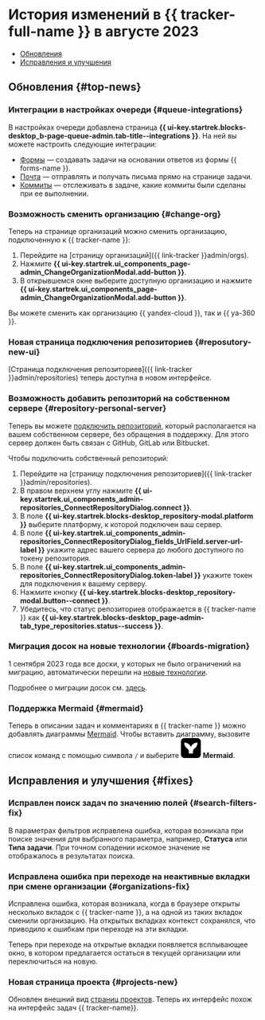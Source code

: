# История изменений в {{ tracker-full-name }} в августе 2023

* [Обновления](#top-news)
* [Исправления и улучшения](#fixes)

## Обновления {#top-news}

### Интеграции в настройках очереди {#queue-integrations}
В настройках очереди добавлена страница **{{ ui-key.startrek.blocks-desktop_b-page-queue-admin.tab-title--integrations }}**. На ней вы можете настроить следующие интеграции:

* [Формы](../manager/forms-integration.md) — создавать задачи на основании ответов из формы {{ forms-name }}.
* [Почта](../manager/queue-mail.md) — отправлять и получать письма прямо на странице задачи.
* [Коммиты](../user/ticket-links.md#section_commit) — отслеживать в задаче, какие коммиты были сделаны при ее выполнении.


### Возможность сменить организацию {#change-org}

Теперь на странице организаций можно сменить организацию, подключенную к {{ tracker-name }}:

1. Перейдите на [страницу организаций]({{ link-tracker }}admin/orgs).
1. Нажмите **{{ ui-key.startrek.ui_components_page-admin_ChangeOrganizationModal.add-button }}**.
1. В открывшемся окне выберите доступную организацию и нажмите **{{ ui-key.startrek.ui_components_page-admin_ChangeOrganizationModal.add-button }}**.

Вы можете сменить как организацию {{ yandex-cloud }}, так и {{ ya-360 }}.




### Новая страница подключения репозиториев {#reposutory-new-ui}

[Страница подключения репозиториев]({{ link-tracker }}admin/repositories) теперь доступна в новом интерфейсе.

### Возможность добавить репозиторий на собственном сервере {#repository-personal-server}

Теперь вы можете [подключить репозиторий](../manager/add-repository.md), который располагается на вашем собственном сервере, без обращения в поддержку. Для этого сервер должен быть связан с GitHub, GitLab или Bitbucket.

Чтобы подключить собственный репозиторий:
1. Перейдите на [страницу подключения репозиториев]({{ link-tracker }}admin/repositories).
1. В правом верхнем углу нажмите **{{ ui-key.startrek.ui_components_admin-repositories_ConnectRepositoryDialog.connect }}**.
1. В поле **{{ ui-key.startrek.blocks-desktop_repository-modal.platform }}** выберите платформу, к которой подключен ваш сервер.
1. В поле **{{ ui-key.startrek.ui_components_admin-repositories_ConnectRepositoryDialog_fields_UrlField.server-url-label }}** укажите адрес вашего сервера до любого доступного по токену репозитория.
1. В поле **{{ ui-key.startrek.ui_components_admin-repositories_ConnectRepositoryDialog.token-label }}** укажите токен для подключения к вашему серверу.
1. Нажмите кнопку **{{ ui-key.startrek.blocks-desktop_repository-modal.button--connect }}**.
1. Убедитесь, что статус репозиториев отображается в {{ tracker-name }} как **{{ ui-key.startrek.blocks-desktop_page-admin-tab_type_repositories.status--success }}**.


### Миграция досок на новые технологии {#boards-migration}

1 сентября 2023 года все доски, у которых не было ограничений на миграцию, автоматически перешли на [новые технологии](../manager/agile-new.md).

Подробнее о миграции досок см. [здесь](../manager/boards-convertor.md).

### Поддержка Mermaid {#mermaid}

Теперь в описании задач и комментариях в {{ tracker-name }} можно добавлять диаграммы [Mermaid](https://mermaid.js.org/). Чтобы вставить диаграмму, вызовите список команд с помощью символа `/` и выберите ![](../../_assets/tracker/svg/mermaid.svg) **Mermaid**.

## Исправления и улучшения {#fixes}

### Исправлен поиск задач по значению полей {#search-filters-fix}

В параметрах фильтров исправлена ошибка, которая возникала при поиске значения для выбранного параметра, например, **Статуса** или **Типа задачи**. При точном сопадении искомое значение не отображалось в результатах поиска.


### Исправлена ошибка при переходе на неактивные вкладки при смене организации {#organizations-fix}

Исправлена ошибка, которая возникала, когда в браузере открыты несколько вкладок с {{ tracker-name }}, а на одной из таких вкладок сменили организацию. На открытых вкладках контекст сохранялся, что приводило к ошибкам при переходе на эти вкладки.

Теперь при переходе на открытые вкладки появляется всплывающее окно, в котором предлагается остаться в текущей организации или переключиться на новую.


### Новая страница проекта {#projects-new}

Обновлен внешний вид [страниц проектов](../manager/project-new.md). Теперь их интерфейс похож на интерфейс задач {{ tracker-name}}.
